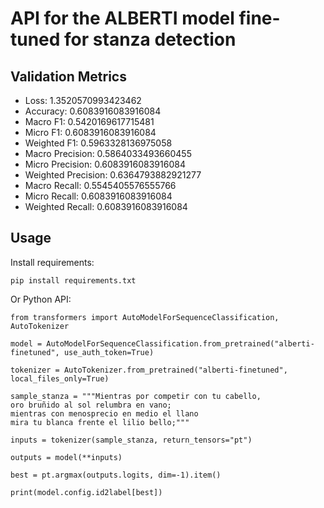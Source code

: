 # API for the ALBERTI model fine-tuned for stanza detection

## Validation Metrics

- Loss: 1.3520570993423462
- Accuracy: 0.6083916083916084
- Macro F1: 0.5420169617715481
- Micro F1: 0.6083916083916084
- Weighted F1: 0.5963328136975058
- Macro Precision: 0.5864033493660455
- Micro Precision: 0.6083916083916084
- Weighted Precision: 0.6364793882921277
- Macro Recall: 0.5545405576555766
- Micro Recall: 0.6083916083916084
- Weighted Recall: 0.6083916083916084


## Usage

Install requirements:

```
pip install requirements.txt
```

Or Python API:

```
from transformers import AutoModelForSequenceClassification, AutoTokenizer

model = AutoModelForSequenceClassification.from_pretrained("alberti-finetuned", use_auth_token=True)

tokenizer = AutoTokenizer.from_pretrained("alberti-finetuned", local_files_only=True)

sample_stanza = """Mientras por competir con tu cabello,
oro bruñido al sol relumbra en vano;
mientras con menosprecio en medio el llano
mira tu blanca frente el lilio bello;"""

inputs = tokenizer(sample_stanza, return_tensors="pt")

outputs = model(**inputs)

best = pt.argmax(outputs.logits, dim=-1).item()

print(model.config.id2label[best])
```
